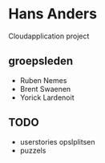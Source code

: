 # Hans Anders
Cloudapplication project

## groepsleden

* Ruben Nemes
* Brent Swaenen
* Yorick Lardenoit

## TODO
- userstories opslplitsen
- puzzels
